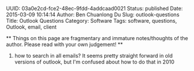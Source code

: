 UUID: 03a0e2cd-fce2-48ec-9fdd-4addcaad0021
Status: published
Date: 2015-03-09 10:14:14
Author: Ben Chuanlong Du
Slug: outlook-questions
Title: Outlook Questions
Category: Software
Tags: software, questions, Outlook, email, client

**
Things on this page are
fragmentary and immature notes/thoughts of the author.
Please read with your own judgement!
**

1. how to search in all emails? It seems pretty straight forward in old versions of outlook, 
but I'm confused about how to do that in 2010
